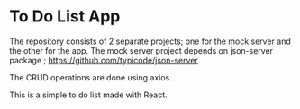 # To Do List App

The repository consists of 2 separate projects; one for the mock server and the other for the app.
The mock server project depends on json-server package ; https://github.com/typicode/json-server

The CRUD operations are done using axios.

 This is a simple to do list made with React.
